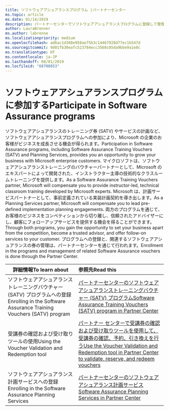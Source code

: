 ```yaml
---
title: ソフトウェアアシュアランスプログラム |パートナーセンター
ms.topic: article
ms.date: 01/14/2019
description: パートナーセンターでソフトウェアアシュアランスプログラムに登録して管理する
author: LauraBrenner
ms.author: labrenne
ms.localizationpriority: medium
ms.openlocfilehash: ad6ac1d360e958ae75b3c14467928d77ec1b547d
ms.sourcegitcommit: 9d01fb30eafc523784ecc3568c05da9bbe9a1e8c
ms.translationtype: HT
ms.contentlocale: ja-JP
ms.lasthandoff: 08/01/2019
ms.locfileid: "68708853"
---
```

# <a name="participate-in-software-assurance-programs"></a><span data-ttu-id="a2fce-103">ソフトウェアアシュアランスプログラムに参加する</span><span class="sxs-lookup"><span data-stu-id="a2fce-103">Participate in Software Assurance programs</span></span>

<span data-ttu-id="a2fce-104">ソフトウェアアシュアランスのトレーニング券 (SATV) やサービスの計画など、ソフトウェアアシュアランスプログラムへの参加により、Microsoft の企業のお客様がビジネスを成長させる機会が得られます。</span><span class="sxs-lookup"><span data-stu-id="a2fce-104">Participation in Software Assurance programs, including Software Assurance Training Vouchers (SATV) and Planning Services, provides you an opportunity to grow your business with Microsoft enterprise customers.</span></span> <span data-ttu-id="a2fce-105">マイクロソフトは、ソフトウェアアシュアランストレーニングのバウチャーパートナーとして、Microsoft のエキスパートによって開発された、インストラクター主導の技術的なクラスルームトレーニングを提供します。</span><span class="sxs-lookup"><span data-stu-id="a2fce-105">As a Software Assurance Training Vouchers partner, Microsoft will compensate you to provide instructor-led, technical classroom training developed by Microsoft experts.</span></span> <span data-ttu-id="a2fce-106">Microsoft は、計画サービスパートナーとして、事前定義されている実装計画契約を導き出します。</span><span class="sxs-lookup"><span data-stu-id="a2fce-106">As a Planning Services partner, Microsoft will compensate you to lead pre-defined implementation planning engagements.</span></span> <span data-ttu-id="a2fce-107">両方のプログラムを通じて、お客様のビジネスをコンペティションから切り離し、信頼されたアドバイザーにし、顧客にフォローアップサービスを提供する機会を得ることができます。</span><span class="sxs-lookup"><span data-stu-id="a2fce-107">Through both programs, you gain the opportunity to set your business apart from the competition, become a trusted advisor, and offer follow-on services to your customer.</span></span> <span data-ttu-id="a2fce-108">プログラムへの登録と、関連するソフトウェアアシュアランスの券の管理は、パートナーセンターを通じて行われます。</span><span class="sxs-lookup"><span data-stu-id="a2fce-108">Enrollment in the programs and management of related Software Assurance vouchers is done through the Partner Center.</span></span>

|<span data-ttu-id="a2fce-109">**詳細情報**</span><span class="sxs-lookup"><span data-stu-id="a2fce-109">**To learn about**</span></span>   |<span data-ttu-id="a2fce-110">**参照先**</span><span class="sxs-lookup"><span data-stu-id="a2fce-110">**Read this**</span></span>   |
|--------------------------|:------------------|
|<span data-ttu-id="a2fce-111">ソフトウェアアシュアランストレーニングバウチャー (SATV) プログラムへの登録</span><span class="sxs-lookup"><span data-stu-id="a2fce-111">Enrolling in the Software Assurance Training Vouchers (SATV) program</span></span>|[<span data-ttu-id="a2fce-112">パートナーセンターのソフトウェアアシュアランストレーニングバウチャー (SATV) プログラム</span><span class="sxs-lookup"><span data-stu-id="a2fce-112">Software Assurance Training Vouchers (SATV) program in Partner Center</span></span>](software-assurance-satv.md)|
|<span data-ttu-id="a2fce-113">受講券の確認および受け取りツールの使用</span><span class="sxs-lookup"><span data-stu-id="a2fce-113">Using the Voucher Validation and Redemption tool</span></span>|[<span data-ttu-id="a2fce-114">パートナー センターで受講券の確認および受け取りツールを使用して、受講券の確認、予約、引き換えを行う</span><span class="sxs-lookup"><span data-stu-id="a2fce-114">Use the Voucher Validation and Redemption tool in Partner Center to validate, reserve, and redeem vouchers</span></span>](voucher-validation-tool.md)|
|<span data-ttu-id="a2fce-115">ソフトウェアアシュアランス計画サービスへの登録</span><span class="sxs-lookup"><span data-stu-id="a2fce-115">Enrolling in the Software Assurance Planning Services</span></span>|[<span data-ttu-id="a2fce-116">パートナーセンターのソフトウェアアシュアランス計画サービス</span><span class="sxs-lookup"><span data-stu-id="a2fce-116">Software Assurance Planning Services in Partner Center</span></span>](software-assurance-dps.md) 


